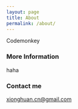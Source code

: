 ```yaml
---
layout: page
title: About
permalink: /about/
---
```


Codemonkey

### More Information

haha

### Contact me

[xionghuan.cn@gmail.com](mailto:xionghuan.cn@gmail.com)
